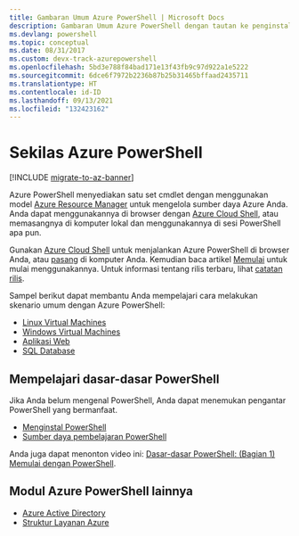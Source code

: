 ```yaml
---
title: Gambaran Umum Azure PowerShell | Microsoft Docs
description: Gambaran Umum Azure PowerShell dengan tautan ke penginstalan dan konfigurasi.
ms.devlang: powershell
ms.topic: conceptual
ms.date: 08/31/2017
ms.custom: devx-track-azurepowershell
ms.openlocfilehash: 5bd3e788f84bad171e13f43fb9c97d922a1e5222
ms.sourcegitcommit: 6dce6f7972b2236b87b25b31465bffaad2435711
ms.translationtype: HT
ms.contentlocale: id-ID
ms.lasthandoff: 09/13/2021
ms.locfileid: "132423162"
---
```

# <a name="overview-of-azure-powershell"></a>Sekilas Azure PowerShell

[!INCLUDE [migrate-to-az-banner](../../includes/migrate-to-az-banner.md)]

Azure PowerShell menyediakan satu set cmdlet dengan menggunakan model [Azure Resource Manager](/azure/azure-resource-manager/resource-group-overview) untuk mengelola sumber daya Azure Anda. Anda dapat menggunakannya di browser dengan [Azure Cloud Shell](/azure/cloud-shell/overview), atau memasangnya di komputer lokal dan menggunakannya di sesi PowerShell apa pun.

Gunakan [Azure Cloud Shell](/azure/cloud-shell/overview) untuk menjalankan Azure PowerShell di browser Anda, atau [pasang](install-azurerm-ps.md) di komputer Anda. Kemudian baca artikel [Memulai](get-started-azureps.md) untuk mulai menggunakannya. Untuk informasi tentang rilis terbaru, lihat [catatan rilis](release-notes-azureps.md).

Sampel berikut dapat membantu Anda mempelajari cara melakukan skenario umum dengan Azure PowerShell:

- [Linux Virtual Machines](/azure/virtual-machines/linux/powershell-samples?toc=/powershell/azure/toc.json)
- [Windows Virtual Machines](/azure/virtual-machines/windows/powershell-samples?toc=/powershell/azure/toc.json)
- [Aplikasi Web](/azure/app-service-web/app-service-powershell-samples?toc=/powershell/azure/toc.json)
- [SQL Database](/azure/sql-database/sql-database-powershell-samples?toc=/powershell/azure/toc.json)

## <a name="learn-powershell-basics"></a>Mempelajari dasar-dasar PowerShell

Jika Anda belum mengenal PowerShell, Anda dapat menemukan pengantar PowerShell yang bermanfaat.

- [Menginstal PowerShell](/powershell/scripting/install/installing-powershell)
- [Sumber daya pembelajaran PowerShell](/powershell/scripting/learn/more-powershell-learning)

Anda juga dapat menonton video ini: [Dasar-dasar PowerShell: (Bagian 1) Memulai dengan PowerShell](https://channel9.msdn.com/Blogs/Taste-of-Premier/PowerShellBasicsPart1).

## <a name="other-azure-powershell-modules"></a>Modul Azure PowerShell lainnya

- [Azure Active Directory](/powershell/module/activedirectory/)
- [Struktur Layanan Azure](/powershell/module/AzureRM.ServiceFabric/)
